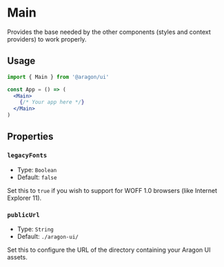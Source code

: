 # Main

Provides the base needed by the other components (styles and context providers) to work properly.

## Usage

```jsx
import { Main } from '@aragon/ui'

const App = () => (
  <Main>
    {/* Your app here */}
  </Main>
)
```

## Properties

### `legacyFonts`

- Type: `Boolean`
- Default: `false`

Set this to `true` if you wish to support for WOFF 1.0 browsers (like Internet Explorer 11).

### `publicUrl`

- Type: `String`
- Default: `./aragon-ui/`

Set this to configure the URL of the directory containing your Aragon UI assets.
